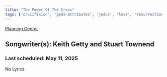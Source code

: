 ```yaml
---
title: "The Power Of The Cross"
tags: ['crucifixion', 'gods-attributes', 'jesus', 'love', 'resurrection', 'sacrifice', 'salvation']
---
```


[Planning Center](https://services.planningcenteronline.com/songs/15246798)

## Songwriter(s): Keith Getty and Stuart Townend
### Last scheduled: May 11, 2025          

No Lyrics

